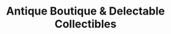 ---
title: "Antique Boutique & Delectable Collectibles"
url: /richmond-city/antique-boutique-and-delectable-collectibles/
shop: antiques
---
